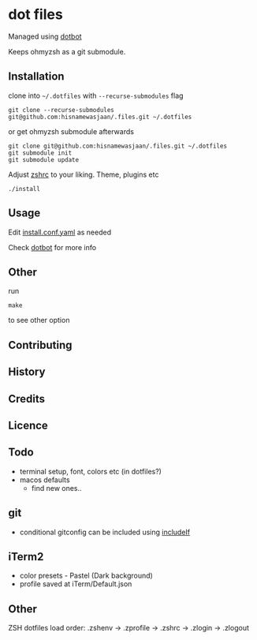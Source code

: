 # dot files

Managed using [dotbot](https://github.com/anishathalye/dotbot)

Keeps ohmyzsh as a git submodule.

## Installation

clone into `~/.dotfiles` with `--recurse-submodules` flag
```
git clone --recurse-submodules git@github.com:hisnamewasjaan/.files.git ~/.dotfiles
```

or get ohmyzsh submodule afterwards
```
git clone git@github.com:hisnamewasjaan/.files.git ~/.dotfiles
git submodule init
git submodule update
```

Adjust [zshrc](zsh/zshrc) to your liking. Theme, plugins etc


```
./install
```

## Usage

Edit [install.conf.yaml](install.conf.yaml) as needed

Check [dotbot](https://github.com/anishathalye/dotbot) for more info

## Other
run
```shell
make
```
to see other option

## Contributing

## History

## Credits

## Licence

## Todo

- terminal setup, font, colors etc (in dotfiles?)
- macos defaults
  - find new ones..

## git

- conditional gitconfig can be included using [includeIf](https://git-scm.com/docs/git-config#_conditional_includes)

## iTerm2

- color presets - Pastel (Dark background)
- profile saved at iTerm/Default.json

## Other

ZSH dotfiles load order:
.zshenv → .zprofile → .zshrc → .zlogin → .zlogout
